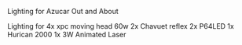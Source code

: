 Lighting for Azucar Out and About 

Lighting for 
4x xpc moving head 60w
2x Chavuet reflex
2x P64LED
1x Hurican 2000
1x 3W Animated Laser

